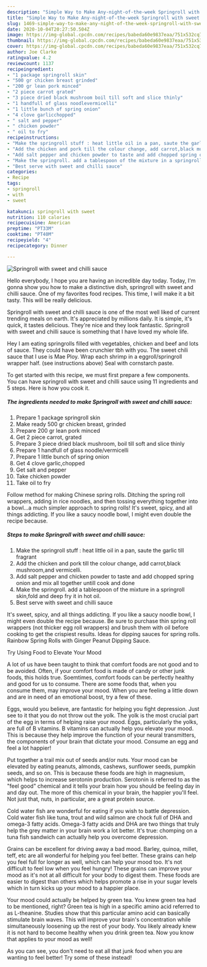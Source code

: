```yaml
---
description: "Simple Way to Make Any-night-of-the-week Springroll with sweet and chilli sauce"
title: "Simple Way to Make Any-night-of-the-week Springroll with sweet and chilli sauce"
slug: 1469-simple-way-to-make-any-night-of-the-week-springroll-with-sweet-and-chilli-sauce
date: 2020-10-04T20:27:50.504Z
image: https://img-global.cpcdn.com/recipes/babeda60e9837eaa/751x532cq70/springroll-with-sweet-and-chilli-sauce-recipe-main-photo.jpg
thumbnail: https://img-global.cpcdn.com/recipes/babeda60e9837eaa/751x532cq70/springroll-with-sweet-and-chilli-sauce-recipe-main-photo.jpg
cover: https://img-global.cpcdn.com/recipes/babeda60e9837eaa/751x532cq70/springroll-with-sweet-and-chilli-sauce-recipe-main-photo.jpg
author: Joe Clarke
ratingvalue: 4.2
reviewcount: 1137
recipeingredient:
- "1 package springroll skin"
- "500 gr chicken breast grinded"
- "200 gr lean pork minced"
- "2 piece carrot grated"
- "3 piece dried black mushroom boil till soft and slice thinly"
- "1 handfull of glass noodlevermicelli"
- "1 little bunch of spring onion"
- "4 clove garlicchopped"
- " salt and pepper"
- " chicken powder"
- " oil to fry"
recipeinstructions:
- "Make the springroll stuff : heat little oil in a pan, saute the garlic till fragrant"
- "Add the chicken and pork till the colour change, add carrot,black mushroom,and vermicelli."
- "Add salt pepper and chicken powder to taste and add chopped spring onion and mix all together untill cook and done"
- "Make the springroll. add a tablespoon of the mixture in a springroll skin,fold and deep fry it in hot oil."
- "Best serve with sweet and chilli sauce"
categories:
- Recipe
tags:
- springroll
- with
- sweet

katakunci: springroll with sweet 
nutrition: 110 calories
recipecuisine: American
preptime: "PT33M"
cooktime: "PT40M"
recipeyield: "4"
recipecategory: Dinner

---
```



![Springroll with sweet and chilli sauce](https://img-global.cpcdn.com/recipes/babeda60e9837eaa/751x532cq70/springroll-with-sweet-and-chilli-sauce-recipe-main-photo.jpg)

Hello everybody, I hope you are having an incredible day today. Today, I'm gonna show you how to make a distinctive dish, springroll with sweet and chilli sauce. One of my favorites food recipes. This time, I will make it a bit tasty. This will be really delicious.

Springroll with sweet and chilli sauce is one of the most well liked of current trending meals on earth. It's appreciated by millions daily. It is simple, it's quick, it tastes delicious. They're nice and they look fantastic. Springroll with sweet and chilli sauce is something that I have loved my whole life.

Hey I am eating springrolls filled with vegetables, chicken and beef and lots of sauce. They could have been crunchier tbh with you. The sweet chili sauce that I use is Mae Ploy. Wrap each shrimp in a eggroll/springroll wrapper half. (see instructions above) Seal with cornstarch paste.


To get started with this recipe, we must first prepare a few components. You can have springroll with sweet and chilli sauce using 11 ingredients and 5 steps. Here is how you cook it.

<!--inarticleads1-->

##### The ingredients needed to make Springroll with sweet and chilli sauce:

1. Prepare 1 package springroll skin
1. Make ready 500 gr chicken breast, grinded
1. Prepare 200 gr lean pork minced
1. Get 2 piece carrot, grated
1. Prepare 3 piece dried black mushroom, boil till soft and slice thinly
1. Prepare 1 handfull of glass noodle/vermicelli
1. Prepare 1 little bunch of spring onion
1. Get 4 clove garlic,chopped
1. Get  salt and pepper
1. Take  chicken powder
1. Take  oil to fry


Follow method for making Chinese spring rolls. Ditching the spring roll wrappers, adding in rice noodles, and then tossing everything together into a bowl…a much simpler approach to spring rolls! It&#39;s sweet, spicy, and all things addicting. If you like a saucy noodle bowl, I might even double the recipe because. 

<!--inarticleads2-->

##### Steps to make Springroll with sweet and chilli sauce:

1. Make the springroll stuff : heat little oil in a pan, saute the garlic till fragrant
1. Add the chicken and pork till the colour change, add carrot,black mushroom,and vermicelli.
1. Add salt pepper and chicken powder to taste and add chopped spring onion and mix all together untill cook and done
1. Make the springroll. add a tablespoon of the mixture in a springroll skin,fold and deep fry it in hot oil.
1. Best serve with sweet and chilli sauce


It&#39;s sweet, spicy, and all things addicting. If you like a saucy noodle bowl, I might even double the recipe because. Be sure to purchase thin spring roll wrappers (not thicker egg roll wrappers) and brush them with oil before cooking to get the crispiest results. Ideas for dipping sauces for spring rolls. Rainbow Spring Rolls with Ginger Peanut Dipping Sauce. 

Try Using Food to Elevate Your Mood


A lot of us have been taught to think that comfort foods are not good and to be avoided. Often, if your comfort food is made of candy or other junk foods, this holds true. Soemtimes, comfort foods can be perfectly healthy and good for us to consume. There are some foods that, when you consume them, may improve your mood. When you are feeling a little down and are in need of an emotional boost, try a few of these.

Eggs, would you believe, are fantastic for helping you fight depression. Just see to it that you do not throw out the yolk. The yolk is the most crucial part of the egg in terms of helping raise your mood. Eggs, particularly the yolks, are full of B vitamins. B vitamins can actually help you elevate your mood. This is because they help improve the function of your neural transmitters, the components of your brain that dictate your mood. Consume an egg and feel a lot happier!

Put together a trail mix out of seeds and/or nuts. Your mood can be elevated by eating peanuts, almonds, cashews, sunflower seeds, pumpkin seeds, and so on. This is because these foods are high in magnesium, which helps to increase serotonin production. Serotonin is referred to as the "feel good" chemical and it tells your brain how you should be feeling day in and day out. The more of this chemical in your brain, the happier you'll feel. Not just that, nuts, in particular, are a great protein source.

Cold water fish are wonderful for eating if you wish to battle depression. Cold water fish like tuna, trout and wild salmon are chock full of DHA and omega-3 fatty acids. Omega-3 fatty acids and DHA are two things that truly help the grey matter in your brain work a lot better. It's true: chomping on a tuna fish sandwich can actually help you overcome depression. 

Grains can be excellent for driving away a bad mood. Barley, quinoa, millet, teff, etc are all wonderful for helping you feel better. These grains can help you feel full for longer as well, which can help your mood too. It's not difficult to feel low when you feel hungry! These grains can improve your mood as it's not at all difficult for your body to digest them. These foods are easier to digest than others which helps promote a rise in your sugar levels which in turn kicks up your mood to a happier place.

Your mood could actually be helped by green tea. You knew green tea had to be mentioned, right? Green tea is high in a specific amino acid referred to as L-theanine. Studies show that this particular amino acid can basically stimulate brain waves. This will improve your brain's concentration while simultaneously loosening up the rest of your body. You likely already knew it is not hard to become healthy when you drink green tea. Now you know that applies to your mood as well!

As you can see, you don't need to eat all that junk food when you are wanting to feel better! Try some of these instead!

